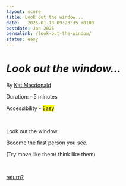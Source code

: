 ```yaml
---
layout: score
title: Look out the window...
date:   2025-01-18 09:23:35 +0100
postdate: Jan 2025
permalink: /look-out-the-window/
status: easy
---
```


<h1><i>Look out the window...</i></h1>

By [Kat Macdonald][kat]

Duration: ~5 minutes

Accessibility - <mark>Easy</mark>
<p><br></p>
<p>Look out the window.</p>
<p>Become the first person you see.</p>
<p>(Try move like them/ think like them)</p>
<p><br></p>
<a href="/scores/">return?</a>

[kat]:https://otherkat.com